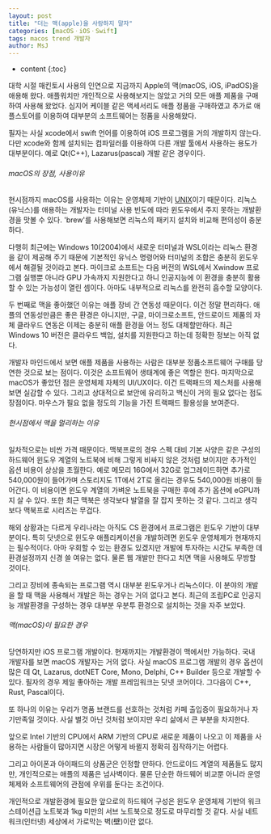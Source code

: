 ```yaml
---
layout: post
title: "더는 맥(apple)을 사랑하지 말자"
categories: [macOSㆍiOSㆍSwift]
tags: macos trend 개발자
author: MsJ
---
```


* content
{:toc}

대학 시절 매킨토시 사용의 인연으로 지금까지 Apple의 맥(macOS, iOS, iPadOS)을 애용해 왔다. 애플워치만 개인적으로 사용해보지는 않았고 거의 모든 애플 제품을 구매하여 사용해 왔었다. 심지어 케이블 같은 액세서리도 애플 정품을 구매하였고 추가로 애플스토어를 이용하여 대부분의 소프트웨어는 정품을 사용해왔다.

필자는 사실 xcode에서 swift 언어를 이용하여 iOS 프로그램을 거의 개발하지 않는다. 다만 xcode와 함께 설치되는 컴파일러를 이용하여 다른 개발 툴에서 사용하는 용도가 대부분이다. 예로 Qt(C\+\+), Lazarus(pascal) 개발 같은 경우이다.

###### macOS의 장점, 사용이유

현시점까지 macOS를 사용하는 이유는 운영체제 기반이 [UNIX](https://namu.wiki/w/%EC%9C%A0%EB%8B%89%EC%8A%A4)이기 때문이다. 리눅스(유닉스)를 애용하는 개발자는 터미널 사용 빈도에 따라 윈도우에서 주지 못하는 개발환경을 맛볼 수 있다. 'brew'를 사용해보면 리눅스의 패키지 설치와 비교해 편의성이 충분하다. 





다행히 최근에는 Windows 10(2004)에서 새로운 터미널과 WSL이라는 리눅스 환경을 같이 제공해 주기 때문에 기본적인 유닉스 명령어와 터미널의 조합은 충분히 윈도우에서 해결될 것이라고 본다. 마이크로 소프트는 다음 버전의 WSL에서 Xwindow 프로그램 실행뿐 아니라 GPU 가속까지 지원한다고 하니 인공지능에 이 환경을 충분히 활용할 수 있는 가능성이 열린 셈이다. 아마도 내부적으로 리눅스를 완전히 흡수할 모양이다.

두 번째로 맥을 좋아했던 이유는 애플 장비 간 연동성 때문이다. 이건 정말 편리하다. 애플의 연동성만큼은 좋은 환경은 아니지만, 구글, 마이크로소프트, 안드로이드 제품의 자체 클라우드 연동은 이제는 충분히 애플 환경을 어느 정도 대체할만하다. 최근 Windows 10 버전은 클라우드 백업, 설치를 지원한다고 하는데 정확한 정보는 아직 없다.

개발자 마인드에서 보면 애플 제품을 사용하는 사람은 대부분 정품소프트웨어 구매를 당연한 것으로 보는 점이다. 이것은 소프트웨어 생태계에 좋은 역할은 한다. 마지막으로 macOS가 좋았던 점은 운영체제 자체의 UI/UX이다. 이건 트랙패드의 제스처를 사용해보면 실감할 수 있다. 그리고 상대적으로 보안에 유리하고 백신이 거의 필요 없다는 점도 장점이다. 마우스가 필요 없을 정도의 기능을 가진 트랙패드 활용성을 보여준다.

###### 현시점에서 맥을 멀리하는 이유

일차적으로는 비싼 가격 때문이다. 맥북프로의 경우 스펙 대비 기본 사양은 같은 구성의 하드웨어 윈도우 계열의 노트북에 비해 그렇게 비싸지 않은 것처럼 보이지만 추가적인 옵션 비용이 상상을 초월한다. 예로 메모리 16G에서 32G로 업그레이드하면 추가로 540,000원이 들어가며 스토리지도 1T에서 2T로 올리는 경우도 540,000원 비용이 들어간다. 이 비용이면 윈도우 계열의 가벼운 노트북을 구매한 후에 추가 옵션에 eGPU까지 살 수 있다. 또한 최근 맥북은 생각보다 발열을 잘 잡지 못하는 것 같다. 그리고 생각보다 맥북프로 시리즈는 무겁다.

해외 상황과는 다르게 우리나라는 아직도 CS 환경에서 프로그램은 윈도우 기반이 대부분이다. 특히 닷넷으로 윈도우 애플리케이션을 개발하려면 윈도우 운영체제가 현재까지는 필수적이다. 아마 우회할 수 있는 환경도 있겠지만 개발에 투자하는 시간도 부족한 데 환경설정까지 신경 쓸 여유는 없다. 물론 웹 개발만 한다고 치면 맥을 사용해도 무방할 것이다.

그리고 장비에 종속되는 프로그램 역시 대부분 윈도우거나 리눅스이다. 이 분야의 개발을 할 때 맥을 사용해서 개발은 하는 경우는 거의 없다고 본다. 최근의 조립PC로 인공지능 개발환경을 구성하는 경우 대부분 우분투 환경으로 설치하는 것을 자주 보았다.

###### 맥(macOS)이 필요한 경우

당연하지만 iOS 프로그램 개발이다. 현재까지는 개발환경이 맥에서만 가능하다. 국내 개발자를 보면 macOS 개발자는 거의 없다. 사실 macOS 프로그램 개발의 경우 옵션이 많은 데 Qt, Lazarus, dotNET Core, Mono, Delphi, C++ Builder 등으로 개발할 수 있다. 필자의 경우 제일 좋아하는 개발 프레임워크는 닷넷 코어이다. 그다음이 C\+\+, Rust, Pascal이다.

또 하나의 이유는 우리가 명품 브랜드를 선호하는 것처럼 카페 출입증이 필요하거나 자기만족일 것이다. 사실 별것 아닌 것처럼 보이지만 우리 삶에서 큰 부분을 차지한다.

앞으로 Intel 기반의 CPU에서 ARM 기반의 CPU로 새로운 제품이 나오고 이 제품을 사용하는 사람들이 많아지면 시장은 어떻게 바뀔지 정확히 짐작하기는 어렵다.

그리고 아이폰과 아이패드의 상품군은 인정할 만하다. 안드로이드 계열의 제품들도 많지만, 개인적으로는 애플의 제품은 넘사벽이다. 물론 단순한 하드웨어 비교뿐 아니라 운영체제와 소프트웨어의 관점에 우위를 둔다는 조건이다.

개인적으로 개발환경에 필요한 앞으로의 하드웨어 구성은 윈도우 운영체제 기반의 워크스테이션급 노트북과 1kg 미만의 서브 노트북으로 정도로 마무리할 것 같다. 사실 네트워크(인터넷) 세상에서 가로막는 벽(壁)이란 없다.
